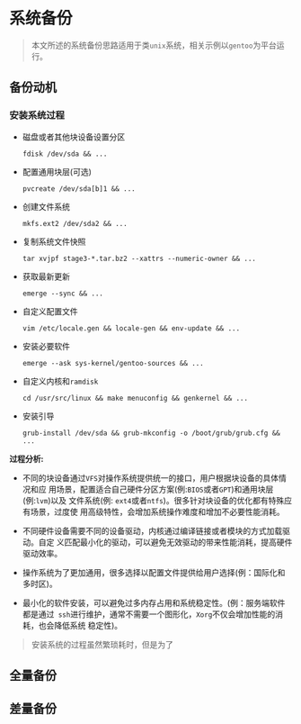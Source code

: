# 系统备份

> 本文所述的系统备份思路适用于类`unix`系统，相关示例以`gentoo`为平台运行。

## 备份动机

### 安装系统过程

-   磁盘或者其他块设备设置分区

    ```
    fdisk /dev/sda && ...
    ```

-   配置通用块层(可选)

    ```
    pvcreate /dev/sda[b]1 && ...
    ```

-   创建文件系统

    ```
    mkfs.ext2 /dev/sda2 && ...
    ```

-   复制系统文件快照

    ```
    tar xvjpf stage3-*.tar.bz2 --xattrs --numeric-owner && ...
    ```

-   获取最新更新

    ```
    emerge --sync && ...
    ```

-   自定义配置文件

    ```
    vim /etc/locale.gen && locale-gen && env-update && ...
    ```

-  安装必要软件

    ```
    emerge --ask sys-kernel/gentoo-sources && ...
    ```

-   自定义内核和`ramdisk`

    ```
    cd /usr/src/linux && make menuconfig && genkernel && ...
    ```

-   安装引导

    ```
    grub-install /dev/sda && grub-mkconfig -o /boot/grub/grub.cfg && ...
    ```

**过程分析:**

-   不同的块设备通过`VFS`对操作系统提供统一的接口，用户根据块设备的具体情况和应
    用场景，配置适合自己硬件分区方案(例:`BIOS`或者`GPT`)和通用块层(例:`lvm`)以及
    文件系统(例: `ext4`或者`ntfs`)。很多针对块设备的优化都有特殊应有场景，过度使
    用高级特性，会增加系统操作难度和增加不必要性能消耗。

-   不同硬件设备需要不同的设备驱动，内核通过编译链接或者模块的方式加载驱动。自定
    义匹配最小化的驱动，可以避免无效驱动的带来性能消耗，提高硬件驱动效率。

-   操作系统为了更加通用，很多选择以配置文件提供给用户选择(例：国际化和多时区)。

-   最小化的软件安装，可以避免过多内存占用和系统稳定性。(例：服务端软件都是通过`
    ssh`进行维护，通常不需要一个图形化，`Xorg`不仅会增加性能的消耗，也会降低系统
    稳定性)。

> 安装系统的过程虽然繁琐耗时，但是为了

## 全量备份

## 差量备份

